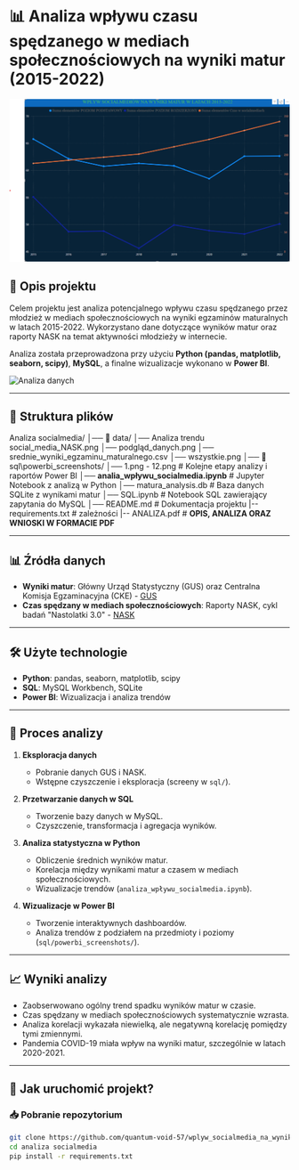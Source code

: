 # 📊 Analiza wpływu czasu spędzanego w mediach społecznościowych na wyniki matur (2015-2022)


![Analiza danych](sql/powerbi_screenshots/7.png)


## 📌 Opis projektu

Celem projektu jest analiza potencjalnego wpływu czasu spędzanego przez młodzież w mediach społecznościowych na wyniki egzaminów maturalnych w latach 2015-2022. Wykorzystano dane dotyczące wyników matur oraz raporty NASK na temat aktywności młodzieży w internecie.

Analiza została przeprowadzona przy użyciu **Python (pandas, matplotlib, seaborn, scipy)**, **MySQL**, a finalne wizualizacje wykonano w **Power BI**.


![Analiza danych](data/Analiza%20trendu%20social%2_media%20NASK.png)

---

## 📂 Struktura plików

Analiza socialmedia/
    │── 📁 data/
        │── Analiza trendu social_media_NASK.png
        │── podgląd_danych.png
        │── srednie_wyniki_egzaminu_maturalnego.csv
        │── wszystkie.png
    │── 📁 sql\powerbi_screenshots/
        │── 1.png - 12.png # Kolejne etapy analizy i raportów Power BI
    │── **analia_wpływu_socialmedia.ipynb** # Jupyter Notebook z analizą w Python
    │── matura_analysis.db # Baza danych SQLite z wynikami matur
    │── SQL.ipynb # Notebook SQL zawierający zapytania do MySQL
    │── README.md # Dokumentacja projektu
    |-- requirements.txt # zależności
    |-- ANALIZA.pdf # **OPIS, ANALIZA ORAZ WNIOSKI W FORMACIE PDF**

---

## 📊 Źródła danych

- **Wyniki matur**: Główny Urząd Statystyczny (GUS) oraz Centralna Komisja Egzaminacyjna (CKE) - [GUS](https://stat.gov.pl/obszary-tematyczne/edukacja/edukacja/srednie-wyniki-egzaminu-maturalnego,17,1.html)
- **Czas spędzany w mediach społecznościowych**: Raporty NASK, cykl badań "Nastolatki 3.0" - [NASK](https://nask.pl/magazyn/nastolatki-3-0-raport-z-ogolnopolskiego-badania-uczniow-i-rodzicow/)


---

## 🛠 Użyte technologie
- **Python**: pandas, seaborn, matplotlib, scipy
- **SQL**: MySQL Workbench, SQLite
- **Power BI**: Wizualizacja i analiza trendów

---

## 🔎 Proces analizy
1. **Eksploracja danych**  
   - Pobranie danych GUS i NASK.
   - Wstępne czyszczenie i eksploracja (screeny w `sql/`).

2. **Przetwarzanie danych w SQL**  
   - Tworzenie bazy danych w MySQL.
   - Czyszczenie, transformacja i agregacja wyników.

3. **Analiza statystyczna w Python**  
   - Obliczenie średnich wyników matur.
   - Korelacja między wynikami matur a czasem w mediach społecznościowych.
   - Wizualizacje trendów (`analiza_wpływu_socialmedia.ipynb`).

4. **Wizualizacje w Power BI**  
   - Tworzenie interaktywnych dashboardów.
   - Analiza trendów z podziałem na przedmioty i poziomy (`sql/powerbi_screenshots/`).

---

## 📈 Wyniki analizy
- Zaobserwowano ogólny trend spadku wyników matur w czasie.
- Czas spędzany w mediach społecznościowych systematycznie wzrasta.
- Analiza korelacji wykazała niewielką, ale negatywną korelację pomiędzy tymi zmiennymi.
- Pandemia COVID-19 miała wpływ na wyniki matur, szczególnie w latach 2020-2021.

---

## 🔄 Jak uruchomić projekt?
### 📥 Pobranie repozytorium
```bash
git clone https://github.com/quantum-void-57/wplyw_socialmedia_na_wyniki_matur.git
cd analiza socialmedia
pip install -r requirements.txt